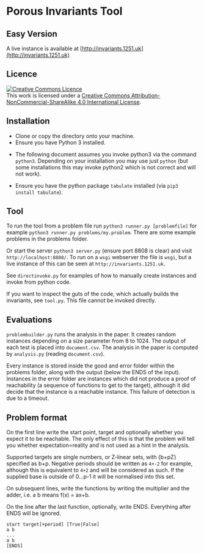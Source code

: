 # Porous Invariants Tool

## Easy Version

A live instance is available at [http://invariants.1251.uk](http://invariants.1251.uk)


## Licence

<a rel="license" href="http://creativecommons.org/licenses/by-nc-sa/4.0/"><img alt="Creative Commons Licence" style="border-width:0" src="https://i.creativecommons.org/l/by-nc-sa/4.0/88x31.png" /></a><br />This work is licensed under a <a rel="license" href="http://creativecommons.org/licenses/by-nc-sa/4.0/">Creative Commons Attribution-NonCommercial-ShareAlike 4.0 International License</a>.


## Installation

* Clone or copy the directory onto your machine.
* Ensure you have Python 3 installed. 
 - The following document assumes you invoke python3 via the command `python3`. Depending on your installation you may use just `python` (but some installations this may invoke python2 which is not correct and will not work).
* Ensure you have the python package `tabulate` installed (via `pip3 install tabulate`).

## Tool

To run the tool from a problem file run `python3 runner.py [problemfile]` for example `python3 runner.py problems/my.problem`. There are some example problems in the problems folder.

Or start the server `python3 server.py` (ensure port 8808 is clear) and visit `http://localhost:8808/`. To run on a `wsgi` webserver the file is `wsgi`, but a live instance of this can be seen at `http://invariants.1251.uk`.

See `directinvoke.py` for examples of how to manually create instances and invoke from python code.

If you want to inspect the guts of the code, which actually builds the invariants, see `tool.py`. This file cannot be invoked directly.

## Evaluations

`problembuilder.py` runs the analysis in the paper.
It creates random instances depending on a size parameter from 8 to 1024.
The output of each test is placed into `document.csv`. The analysis in the paper is computed by `analysis.py` (reading `document.csv`).

Every instance is stored inside the good and error folder within the problems folder, along with the output (below the ENDS of the input). Instances in the error folder are instances which did not produce a proof of reachability (a sequence of functions to get to the target), although it did decide that the instance is a reachable instance. This failure of detection is due to a timeout.

## Problem format

On the first line write the start point, target and optionally whether you expect it to be reachable. The only effect of this is that the problem will tell you whether expectation=reality and is not used as a hint in the analysis.

Supported targets are single numbers, or Z-linear sets, with {b+pZ} specified as b+p. Negative periods should be written as `4+-2` for example, although this is equivalent to `4+2` and will be considered as such. If the supplied base is outside of 0...p-1 it will be normalised into this set.

On subsequent lines, write the functions by writing the multiplier and the adder, i.e. a b means f(x) = ax+b. 

On the line after the last function, optionally, write ENDS. Everything after ENDS will be ignored.
```
start target[+period] [True|False]  
a b  
...  
a b  
[ENDS] 
```


